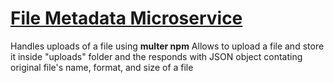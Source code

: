 # [File Metadata Microservice](https://boilerplate-project-filemetadata.tepa6aut.repl.co/)
Handles uploads of a file using **multer npm**
Allows to upload a file and store it inside "uploads" folder and the responds with JSON object contating original file's name, format, and size of a file
